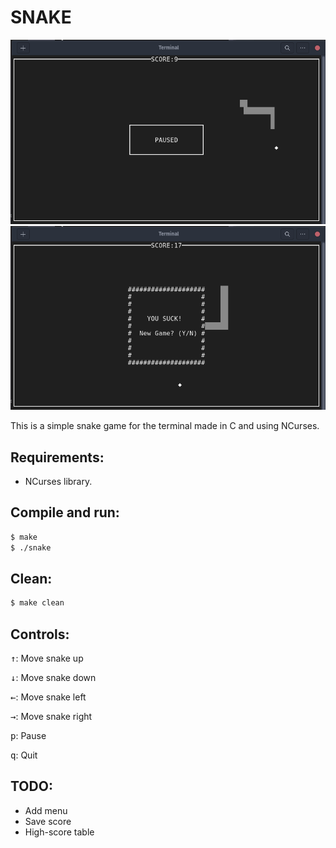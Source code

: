 # SNAKE #

![pause.png](img/pause.png)
![gameover.png](img/gameover.png)


This is a simple snake game for the terminal made in C and using NCurses.

## Requirements: ##
- NCurses library.

## Compile and run: ##

```bash
$ make
$ ./snake
```
## Clean: ##

```bash
$ make clean
```

## Controls: ##

<kbd>↑</kbd>: Move snake up

<kbd>↓</kbd>: Move snake down

<kbd>←</kbd>: Move snake left

<kbd>→</kbd>: Move snake right

<kbd>p</kbd>: Pause

<kbd>q</kbd>: Quit

## TODO: ##

- Add menu
- Save score
- High-score table